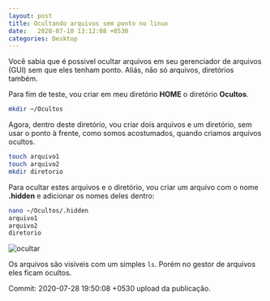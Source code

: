 ```yaml
---
layout: post
title: Ocultando arquivos sem ponto no linux
date:   2020-07-10 13:12:08 +0530
categories: Desktop
---
```


Você sabia que é possivel ocultar arquivos em seu gerenciador de arquivos (GUI) sem que eles tenham ponto. Aliás, não só arquivos, diretórios também. 

Para fim de teste, vou criar em meu diretório **HOME** o diretório **Ocultos**. 

```bash
mkdir ~/Ocultos
```

Agora, dentro deste diretório, vou criar dois arquivos e um diretório, sem usar o ponto à frente, como somos acostumados, quando criamos arquivos ocultos.

```bash
touch arquivo1
touch arquivo2
mkdir diretorio
```

Para ocultar estes arquivos e o diretório, vou criar um arquivo com o nome **.hidden** e adicionar os nomes deles dentro:

```bash
nano ~/Ocultos/.hidden
arquivo1
arquivo2
diretorio
```

![ocultar](/blog/images/ocultos.gif)


Os arquivos são visiveis com um simples `ls`. Porém no gestor de arquivos eles ficam ocultos. 



Commit: 2020-07-28 19:50:08 +0530 upload da publicação.

